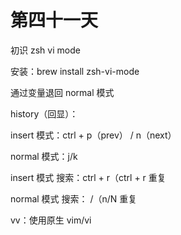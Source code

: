 # 第四十一天

初识 zsh vi mode

安装：brew install zsh-vi-mode

通过变量退回 normal 模式

history（回显）：

insert 模式：ctrl + p（prev） / n（next）

normal 模式：j/k

insert 模式 搜索：ctrl + r（ctrl + r 重复

normal 模式 搜索： /（n/N 重复

vv：使用原生 vim/vi
